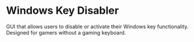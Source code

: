 # Windows Key Disabler

GUI that allows users to disable or activate their Windows key functionality. 
Designed for gamers without a gaming keyboard. 
